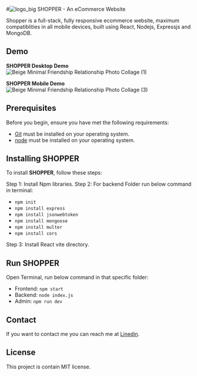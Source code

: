 #![logo_big](https://github.com/MrSingh0/Shopper_Full_Stack_Ecommerce_Website/assets/136845755/69ae7aa5-8178-4915-9bb6-27209b7791a9)
 SHOPPER - An eCommerce Website



Shopper is a full-stack, fully responsive ecommerce website, maximum compatiblities in all mobile devices, built using React, Nodejs, Expressjs and MongoDB.

## Demo

<b>SHOPPER Desktop Demo</b>
![Beige Minimal Friendship Relationship Photo Collage (1)](https://github.com/MrSingh0/Shopper_Full_Stack_Ecommerce_Website/assets/136845755/fa82545f-887b-4172-9cb2-91d5b9346bbe)


<b>SHOPPER Mobile Demo</b>
![Beige Minimal Friendship Relationship Photo Collage (3)](https://github.com/MrSingh0/Shopper_Full_Stack_Ecommerce_Website/assets/136845755/82999427-452f-458e-84fb-1f6620c023f4)


## Prerequisites

Before you begin, ensure you have met the following requirements:

* [Git](https://git-scm.com/downloads "Download Git") must be installed on your operating system.
* [node](https://www.npmjs.com/) must be installed on your operating system.

## Installing SHOPPER

To install **SHOPPER**, follow these steps:

Step 1: Install Npm libraries.
Step 2: For backend Folder run below command in terminal:
   - `npm init`
   - `npm install express`
   - `npm install jsonwebtoken`
   - `npm install mongoose`
   - `npm install multer`
   - `npm install cors`

Step 3: Install React vite directory.

## Run SHOPPER

Open Terminal, run below command in that specific folder:

- Frontend: `npm start`
- Backend: `node index.js`
- Admin: `npm run dev`


## Contact

If you want to contact me you can reach me at [Linedin](www.linkedin.com/in/priyam-kumar-51406424b).

## License

This project is contain MIT license.
